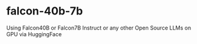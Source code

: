 # falcon-40b-7b
Using Falcon40B or Falcon7B Instruct or any other Open Source LLMs on GPU via HuggingFace
